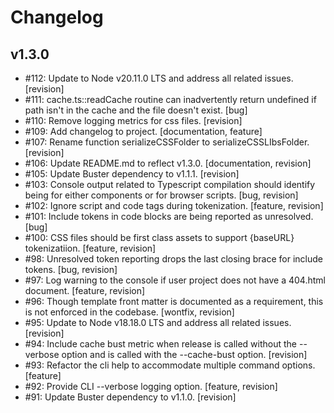 # Changelog

## v1.3.0

- #112: Update to Node v20.11.0 LTS and address all related issues. [revision]
- #111: cache.ts::readCache routine can inadvertently return undefined if path isn't in the cache and the file doesn't exist.  [bug]
- #110: Remove logging metrics for css files. [revision]
- #109: Add changelog to project. [documentation, feature]
- #107: Rename  function serializeCSSFolder to  serializeCSSLIbsFolder. [revision]
- #106: Update README.md to reflect v1.3.0. [documentation, revision]
- #105: Update Buster dependency to v1.1.1. [revision]
- #103: Console output related to Typescript compilation should identify being for either components or for browser scripts. [bug, revision]
- #102: Ignore script and code tags during tokenization. [feature, revision]
- #101: Include tokens in code blocks are being reported as unresolved. [bug]
- #100: CSS files should be first class assets to support {baseURL} tokenizatiion. [feature, revision]
- #98: Unresolved token reporting drops the last closing brace for include tokens. [bug, revision]
- #97: Log warning to the console if user project does not have a 404.html document. [feature, revision]
- #96: Though template front matter is documented as a requirement, this is not enforced in the codebase. [wontfix, revision]
- #95: Update  to Node v18.18.0 LTS and address all related issues. [revision]
- #94: Include cache bust metric when release is called without the --verbose option and is called with the --cache-bust option. [revision]
- #93: Refactor the cli help to accommodate multiple command options. [feature]
- #92: Provide CLI --verbose logging option. [feature, revision]
- #91: Update Buster dependency to v1.1.0. [revision]
